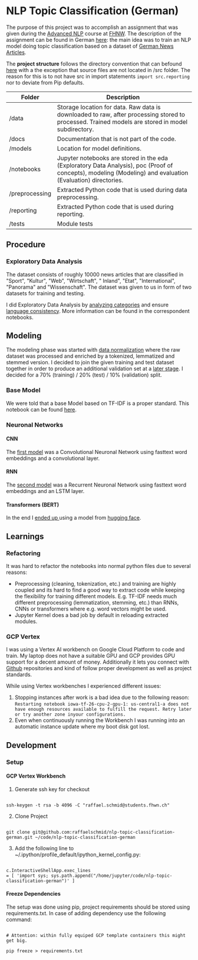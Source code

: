 # NLP Topic Classification (German)

The purpose of this project was to accomplish an assignment that was given during the
[Advanced NLP](https://www.fhnw.ch/de/weiterbildung/technik/advanced-nlp) course at
[FHNW](https://www.fhnw.ch). The description of the assignment can be found in German
[here](./docs/00_project_assignment.pdf): the main idea was to train an NLP model doing topic classification based on a
dataset of [German News Articles](https://tblock.github.io/10kGNAD/).

The **project structure** follows the directory convention that can
befound [here](https://towardsdatascience.com/manage-your-data-science-project-structure-in-early-stage-95f91d4d0600)
with a the exception that source files are not located in /src folder. The reason for this is to not have src in import
statements `import src.reporting` nor to deviate from Pip defaults.

| Folder         | Description                                                                                                                                                |
|----------------|------------------------------------------------------------------------------------------------------------------------------------------------------------|
| /data          | Storage location for data. Raw data is downloaded to raw, after processing stored to processed. Trained models are stored in model subdirectory.           |
| /docs          | Documentation that is not part of the code.                                                                                                                |
| /models        | Location for model definitions.                                                                                                                            |
| /notebooks     | Jupyter notebooks are stored in the eda (Exploratory Data Analysis), poc (Proof of concepts), modeling (Modeling) and evaluation (Evaluation) directories. |
| /preprocessing | Extracted Python code that is used during data preprocessing.                                                                                              |
| /reporting     | Extracted Python code that is used during reporting.                                                                                                       |
| /tests         | Module tests                                                                                                                                               |

## Procedure

### Exploratory Data Analysis

The dataset consists of roughly 10000 news articles that are classified in "Sport", "Kultur", "Web", "Wirtschaft", "
Inland", "Etat", "International", "Panorama" and "Wissenschaft". The dataset was given to us in form of two datasets for
training and testing.

I did Exploratory Data Analysis by [analyzing categories](./notebook/eda/01_analyze_categories.ipynb) and
ensure [language consistency](./notebook/eda/02_analyze_language.ipynb). More information can be found in the
correspondent notebooks.

## Modeling

The modeling phase was started with [data normalization](./notebook/modeling/01_normalization.ipynb) where the raw
dataset was processed and enriched by a tokenized, lemmatized and stemmed version. I decided to join the given training
and test dataset together in order to produce an additional validation set at a [later stage](./notebook/modeling/). I
decided for a 70% (training) / 20% (test) / 10% (validation) split.

### Base Model

We were told that a base Model based on TF-IDF is a proper standard. This notebook can be
found [here](./notebook/modeling/03_base_model.ipynb).

### Neuronal Networks

#### CNN

The [first model](./notebook/modeling/04_cnn.ipynb) was a Convolutional Neuronal Network using fasttext word embeddings
and a convolutional layer.

#### RNN

The [second model](./notebook/modeling/05a_rnn.ipynb) was a Recurrent Neuronal Network using fasttext word embeddings
and an LSTM layer.

#### Transformers (BERT)

In the end I [ended up ](./notebook/modeling/06_bert.ipynb) using a model
from [hugging face](https://huggingface.co/bert-base-german-cased).

## Learnings

### Refactoring

It was hard to refactor the notebooks into normal python files due to several reasons:

- Preprocessing (cleaning, tokenization, etc.) and training are highly coupled and its hard to find a good way to
  extract code while keeping the flexibility for training different models. E.g. TF-IDF needs much different
  preprocessing (lemmatization, stemming, etc.) than RNNs, CNNs or transformers where e.g. word vectors might be used.
- Jupyter Kernel does a bad job by default in reloading extracted modules.

### GCP Vertex

I was using a Vertex AI workbench on Google Cloud Platform to code and train. My laptop does not have a suitable GPU and
GCP provides GPU support for a decent amount of money. Additionally it lets you connect
with [Github](https://github.com)
repositories and kind of follow proper development as well as project standards.

While using Vertex workbenches I experienced different issues:

1. Stopping instances after work is a bad idea due to the following reason: `Restarting notebook iowa-tf-26-cpu-2-gpu-1: us-central1-a does not have enough resources available to fulfill the request. Retry later or try another zone inyour configurations.`
2. Even when continuously running the Workbench I was running into an automatic instance update where my boot disk got lost.

## Development

### Setup

#### GCP Vertex Workbench

1. Generate ssh key for checkout

```

ssh-keygen -t rsa -b 4096 -C "raffael.schmid@students.fhwn.ch"

```

2. Clone Project

```

git clone git@github.com:raffaelschmid/nlp-topic-classification-german.git ~/code/nlp-topic-classification-german

```

3. Add the following line to ~/.ipython/profile_default/ipython_kernel_config.py:

```

c.InteractiveShellApp.exec_lines
= [ 'import sys; sys.path.append("/home/jupyter/code/nlp-topic-classification-german")' ]

```

#### Freeze Dependencies

The setup was done using pip, project requirements should be stored using requirements.txt. In case of adding dependency
use the following command:

```

# Attention: within fully equiped GCP template containers this might get big.

pip freeze > requirements.txt

```